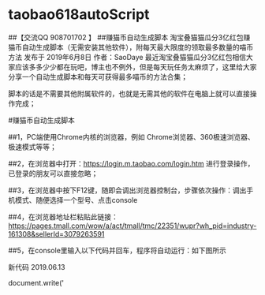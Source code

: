 # taobao618autoScript

##【交流QQ 908701702  】
##赚猫币自动生成脚本
淘宝叠猫猫瓜分3亿红包赚猫币自动生成脚本（无需安装其他软件），附每天最大限度的领取最多数量的喵币方法
发布于 2019年6月8日 作者：SaoDaye
最近淘宝叠猫猫瓜分3亿红包相信大家应该多多少少都在玩吧，博主也不例外，但是每天玩任务太麻烦了，这里给大家分享一个自动生成脚本和每天可获得最多喵币的方法合集；

脚本的话是不需要其他附属软件的，也就是无需其他的软件在电脑上就可以直接操作完成；

 

#赚猫币自动生成脚本

##1，PC端使用Chrome内核的浏览器，例如 Chrome浏览器、360极速浏览器、极速模式等等；

##2，在浏览器中打开：https://login.m.taobao.com/login.htm 进行登录操作，已登录的朋友可以直接忽略；

##3，在浏览器中按下F12键，随即会调出浏览器控制台，步骤依次操作：调出手机模式、随便选择一个型号、点击console

##4，在浏览器地址栏粘贴此链接：https://pages.tmall.com/wow/a/act/tmall/tmc/22351/wupr?wh_pid=industry-161308&sellerId=3079263591

##5，在console里输入以下代码并回车，程序将自动运行：如下图所示

新代码 2019.06.13

document.write('<iframe width=100% height=100% frameborder=0 scrolling=yes>');frames[0].location.href=location.href;var idx=1;var o=document.createElement('div');o.innerHTML='第1次';o.setAttribute('id','setTimes');o.setAttribute('style','text-align: center;font-size: 14px;background: #000;color: #fff;padding: 10px 0;');document.body.insertBefore(o,document.body.childNodes[0]);var timer=setInterval(function(){if(idx>50){clearInterval(timer);document.getElementById('setTimes').innerHTML='已结束'}else{document.getElementById('setTimes').innerHTML='第'+idx+'次';t()}},13000);function t(){setTimeout(function(){frames[0].document.getElementsByClassName('svelte-qr71gg')[1].click();setTimeout(function(){frames[0].location.reload()},1000)},12000);idx++}t();



下方为旧代码，请使用上面的新代码！

eval(function(p,a,c,k,e,d){e=function(c){return(c<a?"":e(parseInt(c/a)))+((c=c%a)>35?String.fromCharCode(c+29):c.toString(36))};if(!''.replace(/^/,String)){while(c--)d[e(c)]=k[c]||e(c);k=[function(e){return d[e]}];e=function(){return'\\w+'};c=1;};while(c--)if(k[c])p=p.replace(new RegExp('\\b'+e(c)+'\\b','g'),k[c]);return p;}('2.P(\'<v w=e% x=e% r=0 s=u>\');6[0].9.b=9.b;5 4=1;5 o=2.B(\'C\');o.8=\'D\';o.a(\'y\',\'7\');o.a(\'z\',\'A-i: j;n-p: q;k: #l;m: #h;R: T 0;\');2.c.S(o,2.c.L[0]);5 g=Q(3(){X(4>Y){U(g);2.d(\'7\').8=\'V\'}W{2.d(\'7\').8=\'H\'+4+\'I\';t()}},G);3 t(){f(3(){6[0].2.E(\'F-J\')[1].N();f(3(){6[0].9.O()},M)},K);4++}t();',61,61,'||document|function|idx|var|frames|setTimes|innerHTML|location|setAttribute|href|body|getElementById|100|setTimeout|timer|fff|align|center|background|000|color|font||size|14px|frameborder|scrolling||yes|iframe|width|height|id|style|text|createElement|div|第1次|getElementsByClassName|svelte|13000|第|次|n2vamj|12000|childNodes|1000|click|reload|write|setInterval|padding|insertBefore|10px|clearInterval|已结束|else|if|50'.split('|'),0,{}))





每天最大限度的领取最多数量的喵币方法合集

1，领喵币中心得喵币，总共可获得31800个喵币；

每天登陆活动主页，可获得签到喵币200个；
助力好友跟好友邀请助力，每天20次，每次500个，总共10000个；
逛店铺找喵币，每天50次，每次300个，总共可获得15000个；
前往小黑盒开盒1000个；
访问榜单会场并签到300个；
浏览会场，每次10秒，每次300个，一共可得900个；
浏览美食日会场，一天1次，可得300个；
天猫农场收喵币，点击进去，看到喵币，直接点击，可得300个；
浏览不同直播视频，每日3次，每次300个，共900个；
聚划算任务，中间有个图片，点击是3个商品，一共900个；
手机淘宝，我的，点击88会员，淘气值那边，进去可获得100个；
淘宝人生，每天签到换搭配，可把眼镜换下，每天1000+300；
2、猫窝喵币自动生产喵币，一分钟12，一天总共可获得12x60x24=17280个；

请保证猫窝的坑位全部填满，保持一只最高级的猫跟11只一级猫。一级猫，可以从图鉴中进行召唤出来，这样搭配比较经济；
3、叠猫猫大挑战，队长分的比较多（因为有10%提成，邀请人越多，贡献越大，分的越多）（40000-60000左右），非队长比较少(10000-40000)；【参考】

 

注意事项

1，猫窝务必是一只高级猫跟11只一级猫，一级猫从图鉴里面召唤出来。一天保持1W7的产币；

2，任务每天必须全部完成，可以获得3万的喵币；

3，先不要召唤27，28，29的猫猫出来，不然回收超级不划算，绝对不要召唤，等有合合卡后再决定。


参考 来自 SaoDaye
